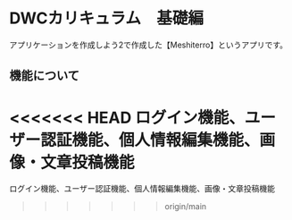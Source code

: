 # DWCカリキュラム　基礎編
アプリケーションを作成しよう2で作成した【Meshiterro】というアプリです。
## 機能について
<<<<<<< HEAD
ログイン機能、ユーザー認証機能、個人情報編集機能、画像・文章投稿機能
=======
ログイン機能、ユーザー認証機能、個人情報編集機能、画像・文章投稿機能
>>>>>>> origin/main
